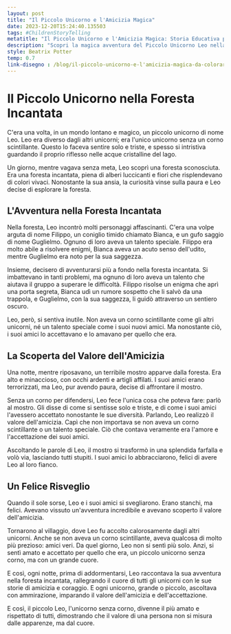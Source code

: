 ```yaml
---
layout: post
title: "Il Piccolo Unicorno e l'Amicizia Magica"
date: 2023-12-20T15:24:40.135503
tags: #ChildrenStoryTelling
metatitle: "Il Piccolo Unicorno e l'Amicizia Magica: Storia Educativa per Bambini | Racconti Fantastici per l'Infanzia"
description: "Scopri la magica avventura del Piccolo Unicorno Leo nella Foresta Incantata. Un racconto che celebra l'amicizia, l'accettazione e il coraggio, insegnando che il vero valore di una persona non si misura dalle apparenze, ma dal cuore."
style: Beatrix Potter
temp: 0.7
link-disegno : /blog/il-piccolo-unicorno-e-l'amicizia-magica-da-colorare/
---
```

# Il Piccolo Unicorno nella Foresta Incantata

C'era una volta, in un mondo lontano e magico, un piccolo unicorno di nome Leo. Leo era diverso dagli altri unicorni; era l'unico unicorno senza un corno scintillante. Questo lo faceva sentire solo e triste, e spesso si intristiva guardando il proprio riflesso nelle acque cristalline del lago.

Un giorno, mentre vagava senza meta, Leo scoprì una foresta sconosciuta. Era una foresta incantata, piena di alberi luccicanti e fiori che risplendevano di colori vivaci. Nonostante la sua ansia, la curiosità vinse sulla paura e Leo decise di esplorare la foresta.

## L'Avventura nella Foresta Incantata

Nella foresta, Leo incontrò molti personaggi affascinanti. C'era una volpe arguta di nome Filippo, un coniglio timido chiamato Bianca, e un gufo saggio di nome Guglielmo. Ognuno di loro aveva un talento speciale. Filippo era molto abile a risolvere enigmi, Bianca aveva un acuto senso dell'udito, mentre Guglielmo era noto per la sua saggezza.

Insieme, decisero di avventurarsi più a fondo nella foresta incantata. Si imbattevano in tanti problemi, ma ognuno di loro aveva un talento che aiutava il gruppo a superare le difficoltà. Filippo risolse un enigma che aprì una porta segreta, Bianca udì un rumore sospetto che li salvò da una trappola, e Guglielmo, con la sua saggezza, li guidò attraverso un sentiero oscuro.

Leo, però, si sentiva inutile. Non aveva un corno scintillante come gli altri unicorni, né un talento speciale come i suoi nuovi amici. Ma nonostante ciò, i suoi amici lo accettavano e lo amavano per quello che era.

## La Scoperta del Valore dell'Amicizia

Una notte, mentre riposavano, un terribile mostro apparve dalla foresta. Era alto e minaccioso, con occhi ardenti e artigli affilati. I suoi amici erano terrorizzati, ma Leo, pur avendo paura, decise di affrontare il mostro.

Senza un corno per difendersi, Leo fece l'unica cosa che poteva fare: parlò al mostro. Gli disse di come si sentisse solo e triste, e di come i suoi amici l'avessero accettato nonostante le sue diversità. Parlando, Leo realizzò il valore dell'amicizia. Capì che non importava se non aveva un corno scintillante o un talento speciale. Ciò che contava veramente era l'amore e l'accettazione dei suoi amici.

Ascoltando le parole di Leo, il mostro si trasformò in una splendida farfalla e volò via, lasciando tutti stupiti. I suoi amici lo abbracciarono, felici di avere Leo al loro fianco.

## Un Felice Risveglio

Quando il sole sorse, Leo e i suoi amici si svegliarono. Erano stanchi, ma felici. Avevano vissuto un'avventura incredibile e avevano scoperto il valore dell'amicizia.

Tornarono al villaggio, dove Leo fu accolto calorosamente dagli altri unicorni. Anche se non aveva un corno scintillante, aveva qualcosa di molto più prezioso: amici veri. Da quel giorno, Leo non si sentì più solo. Anzi, si sentì amato e accettato per quello che era, un piccolo unicorno senza corno, ma con un grande cuore.

E così, ogni notte, prima di addormentarsi, Leo raccontava la sua avventura nella foresta incantata, rallegrando il cuore di tutti gli unicorni con le sue storie di amicizia e coraggio. E ogni unicorno, grande o piccolo, ascoltava con ammirazione, imparando il valore dell'amicizia e dell'accettazione.

E così, il piccolo Leo, l'unicorno senza corno, divenne il più amato e rispettato di tutti, dimostrando che il valore di una persona non si misura dalle apparenze, ma dal cuore.

        